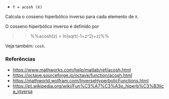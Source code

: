 * `Y = acosh (X)`

Calcula o cosseno hiperbólico inverso para cada elemento de `X`.

O cosseno hiperbólico inverso é definido por

>> %%acosh(z) = ln(sqrt(-1+z^2)+z)%%

Veja também: `cosh`.

### Referências

* https://www.mathworks.com/help/matlab/ref/acosh.html
* https://octave.sourceforge.io/octave/function/acosh.html
* https://mathworld.wolfram.com/InverseHyperbolicFunctions.html
* https://pt.wikipedia.org/wiki/Fun%C3%A7%C3%A3o_hiperb%C3%B3lica_inversa
